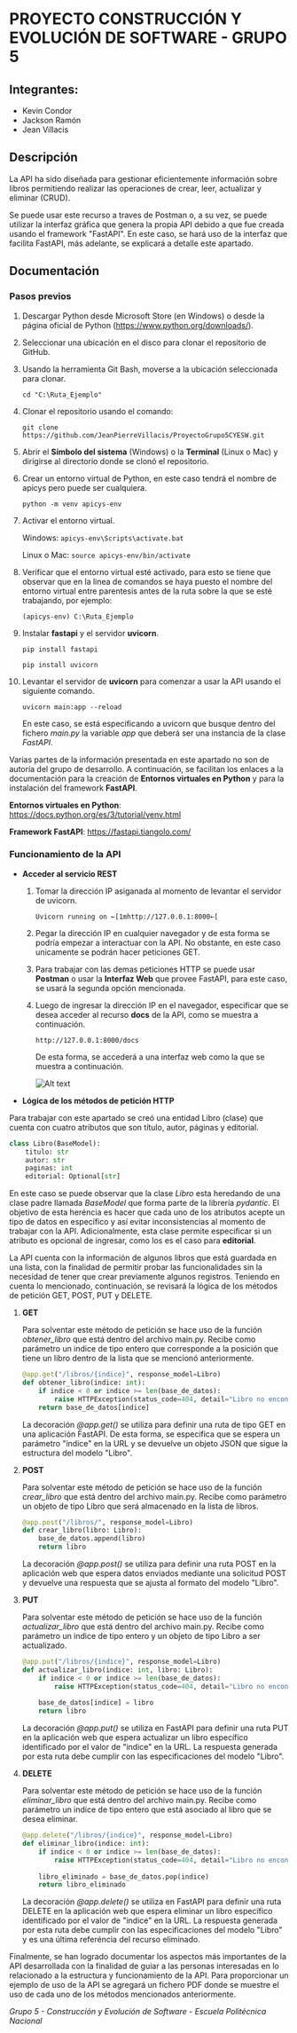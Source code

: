 # PROYECTO CONSTRUCCIÓN Y EVOLUCIÓN DE SOFTWARE - GRUPO 5
## Integrantes:
- Kevin Condor
- Jackson Ramón
- Jean Villacis
## Descripción
La API ha sido diseñada para gestionar eficientemente información sobre libros permitiendo realizar las operaciones de crear, leer, actualizar y eliminar (CRUD). 

Se puede usar este recurso a traves de Postman o, a su vez, se puede utilizar la interfaz gráfica que genera la propia API debido a que fue creada usando el framework "FastAPI". En este caso, se hará uso de la interfaz que facilita FastAPI, más adelante, se explicará a detalle este apartado.
## Documentación
### Pasos previos
1. Descargar Python desde Microsoft Store (en Windows) o desde la página oficial de Python (https://www.python.org/downloads/).
2. Seleccionar una ubicación en el disco para clonar el repositorio de GitHub. 
3. Usando la herramienta Git Bash, moverse a la ubicación seleccionada para clonar.

    `cd "C:\Ruta_Ejemplo"`
4. Clonar el repositorio usando el comando:

    `git clone https://github.com/JeanPierreVillacis/ProyectoGrupo5CYESW.git`
5. Abrir el **Símbolo del sistema** (Windows) o la **Terminal** (Linux o Mac) y dirigirse al directorio donde se clonó el repositorio.
6. Crear un entorno virtual de Python, en este caso tendrá el nombre de apicys pero puede ser cualquiera.

    `python -m venv apicys-env`
7. Activar el entorno virtual.

    Windows: `apicys-env\Scripts\activate.bat`
    
    Linux o Mac: `source apicys-env/bin/activate`
8. Verificar que el entorno virtual esté activado, para esto se tiene que observar que en la linea de comandos se haya puesto el nombre del entorno virtual entre parentesis antes de la ruta sobre la que se esté trabajando, por ejemplo:

    `(apicys-env) C:\Ruta_Ejemplo`
9. Instalar **fastapi** y el servidor **uvicorn**.

    `pip install fastapi`

    `pip install uvicorn`
10. Levantar el servidor de **uvicorn** para comenzar a usar la API usando el siguiente comando.

    `uvicorn main:app --reload`

    En este caso, se está especificando a uvicorn que busque dentro del fichero *main.py* la variable *app* que deberá ser una instancia de la clase *FastAPI*.

Varias partes de la información presentada en este apartado no son de autoría del grupo de desarrollo. A continuación, se facilitan los enlaces a la documentación para la creación de **Entornos virtuales en Python** y para la instalación del framework **FastAPI**.

**Entornos virtuales en Python**: https://docs.python.org/es/3/tutorial/venv.html

**Framework FastAPI**: https://fastapi.tiangolo.com/

### Funcionamiento de la API
- **Acceder al servicio REST**
    1. Tomar la dirección IP asiganada al momento de levantar el servidor de uvicorn.

        `Uvicorn running on ←[1mhttp://127.0.0.1:8000←[`
    2. Pegar la dirección IP en cualquier navegador y de esta forma se podría empezar a interactuar con la API. No obstante, en este caso unicamente se podrán hacer peticiones GET.
    3. Para trabajar con las demas peticiones HTTP se puede usar **Postman** o usar la **Interfaz Web** que provee FastAPI, para este caso, se usará la segunda opción mencionada.
    4. Luego de ingresar la dirección IP en el navegador, especificar que se desea acceder al recurso **docs** de la API, como se muestra a continuación.

        `http://127.0.0.1:8000/docs`

        De esta forma, se accederá a una interfaz web como la que se muestra a continuación.

        ![Alt text](image.png)
- **Lógica de los métodos de petición HTTP**

Para trabajar con este apartado se creó una entidad Libro (clase) que cuenta con cuatro atributos que son título, autor, páginas y editorial.

```python
class Libro(BaseModel):
    titulo: str
    autor: str
    paginas: int
    editorial: Optional[str]
```
En este caso se puede observar que la clase *Libro* esta heredando de una clase padre llamada *BaseModel* que forma parte de la librería *pydantic*. El objetivo de esta heréncia es hacer que cada uno de los atributos acepte un tipo de datos en específico y así evitar inconsistencias al momento de trabajar con la API. Adicionalmente, esta clase permite especificar si un atributo es opcional de ingresar, como los es el caso para **editorial**.

La API cuenta con la información de algunos libros que está guardada en una lista, con la finalidad de permitir probar las funcionalidades sin la necesidad de tener que crear previamente algunos registros. Teniendo en cuenta lo mencionado, continuación, se revisará la lógica de los métodos de petición GET, POST, PUT y DELETE.
1. **GET**

    Para solventar este método de petición se hace uso de la función *obtener_libro* que está dentro del archivo main.py. Recibe como parámetro un indice de tipo entero que corresponde a la posición que tiene un libro dentro de la lista que se mencionó anteriormente.

    ```python
    @app.get("/libros/{indice}", response_model=Libro)
    def obtener_libro(indice: int):
        if indice < 0 or indice >= len(base_de_datos):
            raise HTTPException(status_code=404, detail="Libro no encontrado")
        return base_de_datos[indice]
    ```
    La decoración *@app.get()* se utiliza para definir una ruta de tipo GET en una aplicación FastAPI. De esta forma, se especifica que se espera un parámetro "indice" en la URL y se devuelve un objeto JSON que sigue la estructura del modelo "Libro".
2. **POST**

    Para solventar este método de petición se hace uso de la función *crear_libro* que está dentro del archivo main.py. Recibe como parámetro un objeto de tipo Libro que será almacenado en la lista de libros.

    ```python
    @app.post("/libros/", response_model=Libro)
    def crear_libro(libro: Libro):
        base_de_datos.append(libro)
        return libro
    ```
    La decoración *@app.post()* se utiliza para definir una ruta POST en la aplicación web que espera datos enviados mediante una solicitud POST y devuelve una respuesta que se ajusta al formato del modelo "Libro".
3. **PUT**

    Para solventar este método de petición se hace uso de la función *actualizar_libro* que está dentro del archivo main.py. Recibe como parámetro un indice de tipo entero y un objeto de tipo Libro a ser actualizado.

    ```python
    @app.put("/libros/{indice}", response_model=Libro)
    def actualizar_libro(indice: int, libro: Libro):
        if indice < 0 or indice >= len(base_de_datos):
            raise HTTPException(status_code=404, detail="Libro no encontrado")
        
        base_de_datos[indice] = libro
        return libro
    ```
    La decoración *@app.put()* se utiliza en FastAPI para definir una ruta PUT en la aplicación web que espera actualizar un libro específico identificado por el valor de "indice" en la URL. La respuesta generada por esta ruta debe cumplir con las especificaciones del modelo "Libro".
4. **DELETE**

    Para solventar este método de petición se hace uso de la función *eliminar_libro* que está dentro del archivo main.py. Recibe como parámetro un indice de tipo entero que está asociado al libro que se desea eliminar.

    ```python
    @app.delete("/libros/{indice}", response_model=Libro)
    def eliminar_libro(indice: int):
        if indice < 0 or indice >= len(base_de_datos):
            raise HTTPException(status_code=404, detail="Libro no encontrado")
        
        libro_eliminado = base_de_datos.pop(indice)
        return libro_eliminado
    ```
    La decoración *@app.delete()* se utiliza en FastAPI para definir una ruta DELETE en la aplicación web que espera eliminar un libro específico identificado por el valor de "indice" en la URL. La respuesta generada por esta ruta debe cumplir con las especificaciones del modelo "Libro" y es una última referéncia del recurso eliminado.

Finalmente, se han logrado documentar los aspectos más importantes de la API desarrollada con la finalidad de guiar a las personas interesadas en lo relacionado a la estructura y funcionamiento de la API. Para proporcionar un ejemplo de uso de la API se agregará un fichero PDF donde se muestre el uso de cada uno de los métodos mencionados anteriormente.

*Grupo 5 - Construcción y Evolución de Software - Escuela Politécnica Nacional*